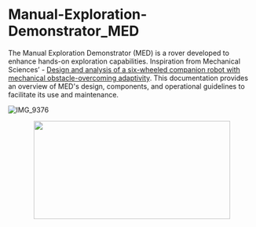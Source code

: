 # Manual-Exploration-Demonstrator_MED
The Manual Exploration Demonstrator (MED) is a rover developed to enhance hands-on exploration capabilities. Inspiration from Mechanical Sciences’ - [Design and analysis of a six-wheeled companion robot with mechanical obstacle-overcoming adaptivity](https://ms.copernicus.org/articles/12/1115/2021/). This documentation provides an overview of MED's design, components, and operational guidelines to facilitate its use and maintenance.

![IMG_9376](https://github.com/user-attachments/assets/8327a3b1-5155-4a9e-af3e-ed5bbbbabbe0)

<div style="text-align: center;">
    <img src="https://github.com/user-attachments/assets/8327a3b1-5155-4a9e-af3e-ed5bbbbabbe0" width="400" height="200" />
</div>
